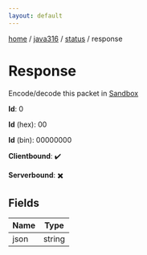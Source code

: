 ```yaml
---
layout: default
---
```


[home](/)  /  [java316](/protocol/java316)  /  [status](/protocol/java316/status)  /  response

# Response

Encode/decode this packet in [Sandbox](../../../sandbox/java316#status.response)

**Id**: 0

**Id** (hex): 00

**Id** (bin): 00000000

**Clientbound**: ✔️

**Serverbound**: ✖️

## Fields

Name | Type
---|---
json | string
